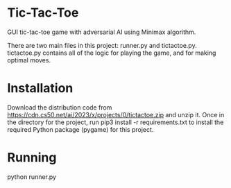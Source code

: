 # Tic-Tac-Toe
GUI tic-tac-toe game with adversarial AI using Minimax algorithm.

There are two main files in this project: runner.py and tictactoe.py. tictactoe.py contains all of the logic for playing the game, and for making optimal moves.

# Installation
Download the distribution code from https://cdn.cs50.net/ai/2023/x/projects/0/tictactoe.zip and unzip it.
Once in the directory for the project, run pip3 install -r requirements.txt to install the required Python package (pygame) for this project.

# Running 
python runner.py

